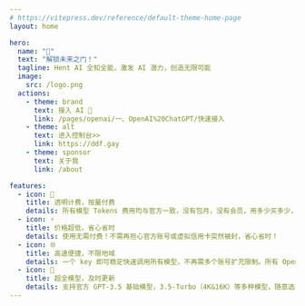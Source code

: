 ```yaml
---
# https://vitepress.dev/reference/default-theme-home-page
layout: home

hero:
  name: "👋"
  text: "解锁未来之门！"
  tagline: Hent AI 全知全能，激发 AI 潜力，创造无限可能
  image:
    src: /logo.png
  actions:
    - theme: brand
      text: 接入 AI 🥂
      link: /pages/openai/一、OpenAI%20ChatGPT/快速接入
    - theme: alt
      text: 进入控制台>>
      link: https://ddf.gay
    - theme: sponsor
      text: 关于我
      link: /about

features:
  - icon: 💸
    title: 透明计费，按量付费
    details: 所有模型 Tokens 费用均与官方一致，没有包月，没有会员，用多少买多少，永不过期。支持查询用量明细，余额实时掌握。
  - icon: ⚡
    title: 价格超低，省心省时
    details: 使用无需付费！不需再担心官方账号或虚拟信用卡突然被封，省心省时！
  - icon: 🌐
    title: 高速便捷，不限地域
    details: 一个 key 即可稳定快速调用所有模型，不再需多个账号扩充限制。所有 OpenAI API 的地方都可以无缝替代。国内服务器也可使用，无地域访问限制。
  - icon: 📝
    title: 超全模型，及时更新
    details: 支持官方 GPT-3.5 基础模型，3.5-Turbo（4K&16K）等多种模型，随意选择。
---
```

